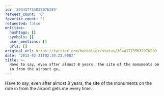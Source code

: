 ```yaml
---
id: '304417755032076289'
retweet_count: '0'
favorite_count: '1'
retweeted: false
entities:
  hashtags: []
  symbols: []
  user_mentions: []
  urls: []
original_url: https://twitter.com/benbalter/status/304417755032076289
date: '2013-02-21T02:30:23.000Z'
title: >-
  Have to say, even after almost 8 years, the site of the monuments on the ride
  in from the airport ge…
---
```


Have to say, even after almost 8 years, the site of the monuments on the ride in from the airport gets me every time.